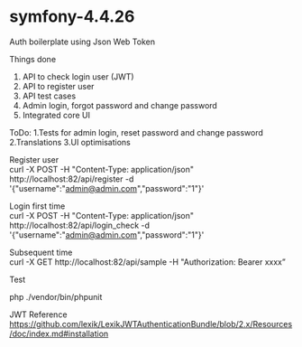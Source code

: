 # symfony-4.4.26

Auth boilerplate using Json Web Token
 
  
  Things done
  1. API to check login user (JWT)
  2. API to register user
  3. API test cases
  4. Admin login, forgot password and change password
  5. Integrated core UI
 
  ToDo:
  1.Tests for admin login, reset password and change password
  2.Translations
  3.UI optimisations
 
  
  
 




Register user<br />
curl -X POST -H "Content-Type: application/json" http://localhost:82/api/register -d '{"username":"admin@admin.com","password":"1"}'


Login first time<br />
curl -X POST -H "Content-Type: application/json" http://localhost:82/api/login_check -d '{"username":"admin@admin.com","password":"1"}'

Subsequent time<br />
curl -X  GET  http://localhost:82/api/sample -H "Authorization: Bearer  xxxx”


Test 

php ./vendor/bin/phpunit


JWT Reference
https://github.com/lexik/LexikJWTAuthenticationBundle/blob/2.x/Resources/doc/index.md#installation

